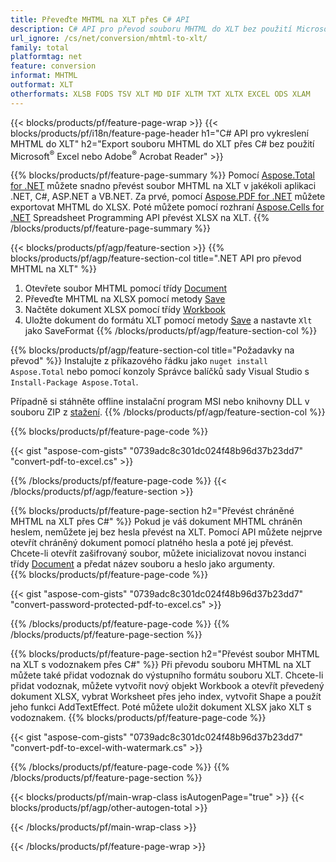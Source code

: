```yaml
---
title: Převeďte MHTML na XLT přes C# API
description: C# API pro převod souboru MHTML do XLT bez použití Microsoft Excel nebo Adobe Reader
url_ignore: /cs/net/conversion/mhtml-to-xlt/
family: total
platformtag: net
feature: conversion
informat: MHTML
outformat: XLT
otherformats: XLSB FODS TSV XLT MD DIF XLTM TXT XLTX EXCEL ODS XLAM
---
```

{{< blocks/products/pf/feature-page-wrap >}}
{{< blocks/products/pf/i18n/feature-page-header h1="C# API pro vykreslení MHTML do XLT" h2="Export souboru MHTML do XLT přes C# bez použití Microsoft<sup>&reg;</sup> Excel nebo Adobe<sup>&reg;</sup> Acrobat Reader" >}}

{{% blocks/products/pf/feature-page-summary %}}
Pomocí [Aspose.Total for .NET](https://products.aspose.com/total/net/) můžete snadno převést soubor MHTML na XLT v jakékoli aplikaci .NET, C#, ASP.NET a VB.NET. Za prvé, pomocí [Aspose.PDF for .NET](https://products.aspose.com/pdf/net/) můžete exportovat MHTML do XLSX. Poté můžete pomocí rozhraní [Aspose.Cells for .NET](https://products.aspose.com/cells/net/) Spreadsheet Programming API převést XLSX na XLT.
{{% /blocks/products/pf/feature-page-summary  %}}

{{< blocks/products/pf/agp/feature-section >}}
{{% blocks/products/pf/agp/feature-section-col title=".NET API pro převod MHTML na XLT" %}}
1. Otevřete soubor MHTML pomocí třídy [Document](https://reference.aspose.com/pdf/net/aspose.pdf/document)
2. Převeďte MHTML na XLSX pomocí metody [Save](https://reference.aspose.com/pdf/net/aspose.pdf.document/save/methods/5)
3. Načtěte dokument XLSX pomocí třídy [Workbook](https://reference.aspose.com/cells/net/aspose.cells/workbook)
4. Uložte dokument do formátu XLT pomocí metody [Save](https://reference.aspose.com/cells/net/aspose.cells.workbook/save/methods/4) a nastavte `Xlt` jako SaveFormat
{{% /blocks/products/pf/agp/feature-section-col %}}

{{% blocks/products/pf/agp/feature-section-col title="Požadavky na převod" %}}
Instalujte z příkazového řádku jako ```nuget install Aspose.Total``` nebo pomocí konzoly Správce balíčků sady Visual Studio s ```Install-Package Aspose.Total```.

Případně si stáhněte offline instalační program MSI nebo knihovny DLL v souboru ZIP z [stažení](https://releases.aspose.com/total/net).
{{% /blocks/products/pf/agp/feature-section-col %}}

{{% blocks/products/pf/feature-page-code %}}

{{< gist "aspose-com-gists" "0739adc8c301dc024f48b96d37b23dd7" "convert-pdf-to-excel.cs" >}}


{{% /blocks/products/pf/feature-page-code %}}
{{< /blocks/products/pf/agp/feature-section >}}

{{% blocks/products/pf/feature-page-section  h2="Převést chráněné MHTML na XLT přes C#" %}}
Pokud je váš dokument MHTML chráněn heslem, nemůžete jej bez hesla převést na XLT. Pomocí API můžete nejprve otevřít chráněný dokument pomocí platného hesla a poté jej převést. Chcete-li otevřít zašifrovaný soubor, můžete inicializovat novou instanci třídy [Document](https://reference.aspose.com/pdf/net/aspose.pdf/document) a předat název souboru a heslo jako argumenty.  
{{% blocks/products/pf/feature-page-code %}}

{{< gist "aspose-com-gists" "0739adc8c301dc024f48b96d37b23dd7" "convert-password-protected-pdf-to-excel.cs" >}}

{{% /blocks/products/pf/feature-page-code  %}}
{{% /blocks/products/pf/feature-page-section %}}

{{% blocks/products/pf/feature-page-section  h2="Převést soubor MHTML na XLT s vodoznakem přes C#" %}}
Při převodu souboru MHTML na XLT můžete také přidat vodoznak do výstupního formátu souboru XLT. Chcete-li přidat vodoznak, můžete vytvořit nový objekt Workbook a otevřít převedený dokument XLSX, vybrat Worksheet přes jeho index, vytvořit Shape a použít jeho funkci AddTextEffect. Poté můžete uložit dokument XLSX jako XLT s vodoznakem. 
{{% blocks/products/pf/feature-page-code %}}

{{< gist "aspose-com-gists" "0739adc8c301dc024f48b96d37b23dd7" "convert-pdf-to-excel-with-watermark.cs" >}}

{{% /blocks/products/pf/feature-page-code  %}}
{{% /blocks/products/pf/feature-page-section %}}

{{< blocks/products/pf/main-wrap-class isAutogenPage="true" >}}
{{< blocks/products/pf/agp/other-autogen-total >}}


{{< /blocks/products/pf/main-wrap-class >}}

{{< /blocks/products/pf/feature-page-wrap >}}